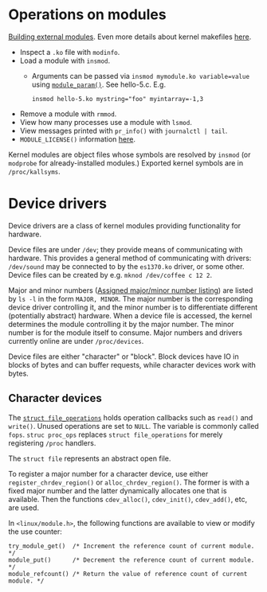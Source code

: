 # Operations on modules

[Building external modules](https://git.kernel.org/pub/scm/linux/kernel/git/stable/linux.git/tree/Documentation/kbuild/modules.rst). Even more details about kernel makefiles [here](https://git.kernel.org/pub/scm/linux/kernel/git/stable/linux.git/tree/Documentation/kbuild/makefiles.rst).

- Inspect a `.ko` file with `modinfo`.
- Load a module with `insmod`.
  - Arguments can be passed via `insmod mymodule.ko variable=value` using [`module_param()`](https://git.kernel.org/pub/scm/linux/kernel/git/stable/linux.git/tree/include/linux/moduleparam.h). See hello-5.c. E.g.

        insmod hello-5.ko mystring="foo" myintarray=-1,3

- Remove a module with `rmmod`.
- View how many processes use a module with `lsmod`.
- View messages printed with `pr_info()` with `journalctl | tail`.
- `MODULE_LICENSE()` information [here](https://git.kernel.org/pub/scm/linux/kernel/git/stable/linux.git/tree/include/linux/module.h).

Kernel modules are object files whose symbols are resolved by `insmod` (or `modprobe` for already-installed modules.) Exported kernel symbols are in `/proc/kallsyms`.

# Device drivers

Device drivers are a class of kernel modules providing functionality for hardware. 

Device files are under `/dev`; they provide means of communicating with hardware. This provides a general method of communicating with drivers: `/dev/sound` may be connected to by the `es1370.ko` driver, or some other. Device files can be created by e.g. `mknod /dev/coffee c 12 2`.

Major and minor numbers ([Assigned major/minor number listing](https://git.kernel.org/pub/scm/linux/kernel/git/stable/linux.git/tree/Documentation/admin-guide/devices.txt)) are listed by `ls -l` in the form `MAJOR, MINOR`. The major number is the corresponding device driver controlling it, and the minor number is to differentiate different (potentially abstract) hardware. When a device file is accessed, the kernel determines the module controlling it by the major number. The minor number is for the module itself to consume. Major numbers and drivers currently online are under `/proc/devices`.

Device files are either "character" or "block". Block devices have IO in blocks of bytes and can buffer requests, while character devices work with bytes.

## Character devices

The [`struct file_operations`](https://git.kernel.org/pub/scm/linux/kernel/git/stable/linux.git/tree/include/linux/fs.h) holds operation callbacks such as `read()` and `write()`. Unused operations are set to `NULL`. The variable is commonly called `fops`. `struc proc_ops` replaces `struct file_operations` for merely registering `/proc` handlers.

The `struct file` represents an abstract open file.

To register a major number for a character device, use either `register_chrdev_region()` or `alloc_chrdev_region()`. The former is with a fixed major number and the latter dynamically allocates one that is available. Then the functions `cdev_alloc()`, `cdev_init()`, `cdev_add()`, etc, are used.


In `<linux/module.h>`, the following functions are available to view or modify the use counter:

    try_module_get()  /* Increment the reference count of current module. */
    module_put()      /* Decrement the reference count of current module. */
    module_refcount() /* Return the value of reference count of current module. */

